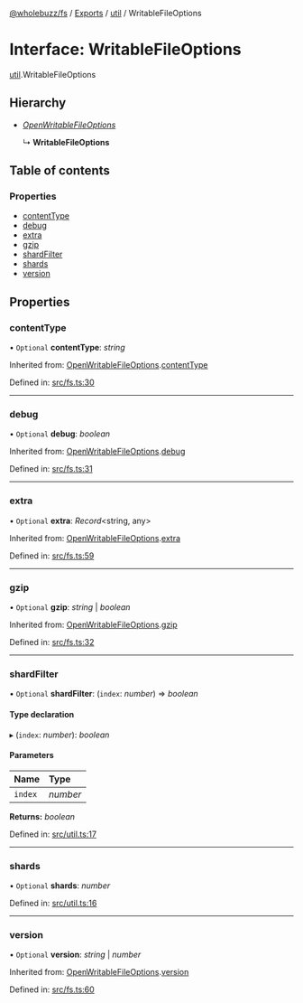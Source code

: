 [@wholebuzz/fs](../README.md) / [Exports](../modules.md) / [util](../modules/util.md) / WritableFileOptions

# Interface: WritableFileOptions

[util](../modules/util.md).WritableFileOptions

## Hierarchy

- [*OpenWritableFileOptions*](fs.openwritablefileoptions.md)

  ↳ **WritableFileOptions**

## Table of contents

### Properties

- [contentType](util.writablefileoptions.md#contenttype)
- [debug](util.writablefileoptions.md#debug)
- [extra](util.writablefileoptions.md#extra)
- [gzip](util.writablefileoptions.md#gzip)
- [shardFilter](util.writablefileoptions.md#shardfilter)
- [shards](util.writablefileoptions.md#shards)
- [version](util.writablefileoptions.md#version)

## Properties

### contentType

• `Optional` **contentType**: *string*

Inherited from: [OpenWritableFileOptions](fs.openwritablefileoptions.md).[contentType](fs.openwritablefileoptions.md#contenttype)

Defined in: [src/fs.ts:30](https://github.com/wholebuzz/fs/blob/master/src/fs.ts#L30)

___

### debug

• `Optional` **debug**: *boolean*

Inherited from: [OpenWritableFileOptions](fs.openwritablefileoptions.md).[debug](fs.openwritablefileoptions.md#debug)

Defined in: [src/fs.ts:31](https://github.com/wholebuzz/fs/blob/master/src/fs.ts#L31)

___

### extra

• `Optional` **extra**: *Record*<string, any\>

Inherited from: [OpenWritableFileOptions](fs.openwritablefileoptions.md).[extra](fs.openwritablefileoptions.md#extra)

Defined in: [src/fs.ts:59](https://github.com/wholebuzz/fs/blob/master/src/fs.ts#L59)

___

### gzip

• `Optional` **gzip**: *string* \| *boolean*

Inherited from: [OpenWritableFileOptions](fs.openwritablefileoptions.md).[gzip](fs.openwritablefileoptions.md#gzip)

Defined in: [src/fs.ts:32](https://github.com/wholebuzz/fs/blob/master/src/fs.ts#L32)

___

### shardFilter

• `Optional` **shardFilter**: (`index`: *number*) => *boolean*

#### Type declaration

▸ (`index`: *number*): *boolean*

#### Parameters

| Name | Type |
| :------ | :------ |
| `index` | *number* |

**Returns:** *boolean*

Defined in: [src/util.ts:17](https://github.com/wholebuzz/fs/blob/master/src/util.ts#L17)

___

### shards

• `Optional` **shards**: *number*

Defined in: [src/util.ts:16](https://github.com/wholebuzz/fs/blob/master/src/util.ts#L16)

___

### version

• `Optional` **version**: *string* \| *number*

Inherited from: [OpenWritableFileOptions](fs.openwritablefileoptions.md).[version](fs.openwritablefileoptions.md#version)

Defined in: [src/fs.ts:60](https://github.com/wholebuzz/fs/blob/master/src/fs.ts#L60)
